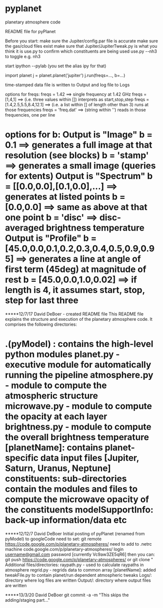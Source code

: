 pyplanet
========

planetary atmosphere code

README file for pyPlanet

Before you start:
    make sure the Jupiter/config.par file is accurate 
    make sure the gas/cloud files exist
        make sure that Jupiter/JupiterTweak.py is what you think it is
    use.py to confirm which constituents are being used 
        use.py --nh3 to toggle e.g. nh3

start ipython --pylab (you set the alias ipy for that)

import planet
j = planet.planet('jupiter')
j.run(freqs=..., b=...)

time-stamped data file is written to Output and log file to Logs

options for freqs:
    freqs = 1.42    ==> single frequency at 1.42 GHz
    freqs = [1,4,1]  ==> (i.e. three values within []) interprets as start,stop,step
    freqs = [1.4,2.5,5.5,8.4,12.1]  ==> (i.e. a list within [] of length other than 3) runs at those frequencies
    freqs = 'freq.dat'   ==> (string within '') reads in those frequencies, one per line


options for b:
        Output is "Image"
        b = 0.1  ==> generates a full image at that resolution (see blocks)
        b = 'stamp' ==> generates a small image (queries for extents)
        Output is "Spectrum"
        b = [[0.0,0.0],[0.1,0.0],...]  ==> generates at listed points
        b = [0.0,0.0] ==> same as above at that one point
        b = 'disc' ==> disc-averaged brightness temperature
    Output is "Profile"
        b = [45.0,0.0,0.1,0.2,0.3,0.4,0.5,0.9,0.95] ==> generates a line at angle of first term (45deg) at magnitude of rest
        b = [45.0,0.0,1.0,0.02]  ==> if length is 4, it assumes start, stop, step for last three
==================================================================================================



*****12/7/17 David DeBoer - created README file
This README file explains the structure and execution of the planetary atmosphere code.  It comprises the following directories:

.(pyModel) : contains the high-level python modules
	planet.py - executive module for automatically running the pipeline
	atmosphere.py - module to compute the atmospheric structure
	microwave.py - module to compute the opacity at each layer
	brightness.py - module to compute the overall brightness temperature
[planetName]: contains planet-specific data input files [Jupiter, Saturn, Uranus, Neptune]
constituents:  sub-directories contain the modules and files to compute the microwave opacity of the constituents
modelSupportInfo:  back-up information/data etc
=================================================================================================================

*****12/12/7 David DeBoer 
Initial posting of pyPlanet (renamed from pyModel) to googleCode
need to set:
	git remote https://code.google.com/p/planetary-atmospheres/
need to add to .netrc
	machine code.google.com/p/planetary-atmospheres/ login username@gmail.com password [currently Vc9aw3ZE5qR6]
then you can:
	git push https://code.google.com/p/planetary-atmospheres/ 
or
	git clone "
Additional files/directories:
	raypath.py - used to calculate raypaths in atmosphere
	regrid.py - regrids data to common array
[planetName]:  added tweakFile.py to contain planet/run dependent atmospheric tweaks
Logs/:  directory where log files are written
Output/: directory where output files are written

*****13/3/20 David DeBoer
git commit -a -m "This skips the adding/staging part..."

